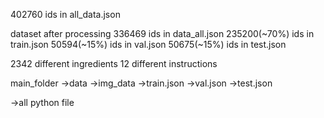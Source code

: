 402760 ids in all_data.json

dataset after processing
336469 ids in data_all.json
235200(~70%) ids in train.json
50594(~15%)  ids in val.json
50675(~15%)  ids in test.json

2342 different ingredients
12 different instructions



main_folder
->data
    ->img_data
    ->train.json
    ->val.json
    ->test.json

->all python file
